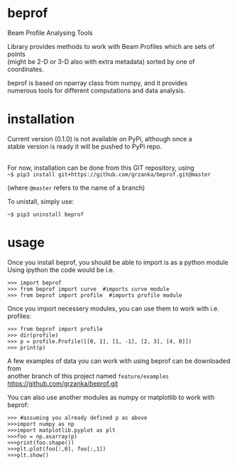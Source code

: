 # beprof
Beam Profile Analysing Tools

Library provides methods to work with Beam Profiles which are sets of points <br>
(might be 2-D or 3-D also with extra metadata) sorted by one of coordinates.

beprof is based on nparray class from numpy, and it provides <br>
numerous tools for different computations and data analysis.

# installation

Current version (0.1.0) is not available on PyPi, although once a <br>
stable version is ready it will be pushed to PyPi repo.<br><br>

For now, installation can be done from this GIT repository, using <br>
`~$ pip3 install git+https://github.com/grzanka/beprof.git@master` <br>

(where `@master` refers to the name of a branch)

To unistall, simply use:<br>

`~$ pip3 uninstall beprof`<br>


# usage

Once you install beprof, you should be able to import is as a python module<br>
Using ipython the code would be i.e.<br>
```
>>> import beprof
>>> from beprof import curve  #imports curve module
>>> from beprof import profile  #imports profile module
```

Once you import necessery modules, you can use them to work with i.e. profiles:<br>

```
>>> from beprof import profile
>>> dir(profile)
>>> p = profile.Profile([[0, 1], [1, -1], [2, 3], [4, 0]])
>>> print(p)
```

A few examples of data you can work with using beprof can be downloaded from<br>
another branch of this project named `feature/examples`
https://github.com/grzanka/beprof.git
<br>

You can also use another modules as numpy or matplotlib to work with beprof:
```
>>> #assuming you already defined p as above
>>>import numpy as np
>>>import matplotlib.pyplot as plt
>>>foo = np.asarray(p)
>>>print(foo.shape())
>>>plt.plot(foo[:,0], foo[:,1])
>>>plt.show()
```

